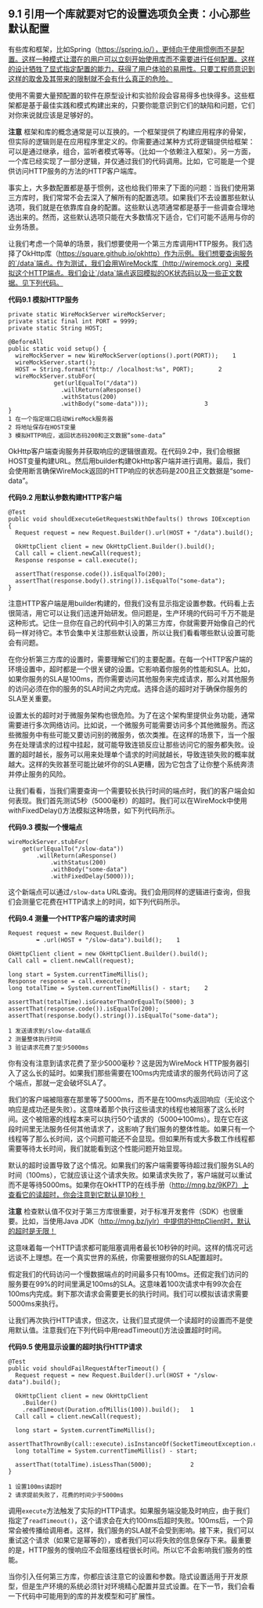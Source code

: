 ## 9.1 引用一个库就要对它的设置选项负全责：小心那些默认配置

有些库和框架，比如Spring（https://spring.io/），更倾向于使用惯例而不是配置。这样一种模式让潜在的用户可以立刻开始使用库而不需要进行任何配置。这样的设计牺牲了显式指定配置的能力，获得了用户体验的易用性。只要工程师意识到这样的取舍及其带来的限制就不会有什么真正的危险。

使用不需要大量预配置的软件在原型设计和实验阶段会容易得多也快得多。这些框架都是基于最佳实践和模式构建出来的，只要你能意识到它们的缺陷和问题，它们对你来说就应该是足够好的。

**注意** 框架和库的概念通常是可以互换的。一个框架提供了构建应用程序的骨架，但实际的逻辑则是在应用程序里定义的。你需要通过某种方式将逻辑提供给框架：可以是通过继承，组合，监听者模式等等。（比如一个依赖注入框架）。另一方面，一个库已经实现了一部分逻辑，并仅通过我们的代码调用。比如，它可能是一个提供访问HTTP服务的方法的HTTP客户端库。

事实上，大多数配置都是基于惯例，这也给我们带来了下面的问题：当我们使用第三方库时，我们常常不会去深入了解所有的配置选项。如果我们不去设置那些默认选项，我们就是在依靠库自身的配置。这些默认选项通常都是基于一些调查合理地选出来的。然而，这些默认选项只能在大多数情况下适合，它们可能不适用与你的业务场景。

让我们考虑一个简单的场景，我们想要使用一个第三方库调用HTTP服务。我们选择了OkHttp库（https://square.github.io/okhttp）作为示例。我们想要查询服务的`/data`端点。作为测试，我们会用WireMock库（http://wiremock.org）来模拟这个HTTP端点。我们会让`/data`端点返回模拟的OK状态码以及一些正文数据。见下列代码。

**代码9.1 模拟HTTP服务**
```
private static WireMockServer wireMockServer;
private static final int PORT = 9999;
private static String HOST;

@BeforeAll
public static void setup() {
  wireMockServer = new WireMockServer(options().port(PORT));	1
  wireMockServer.start();
  HOST = String.format("http:/ /localhost:%s", PORT);		2
  wireMockServer.stubFor(
             get(urlEqualTo("/data"))
               .willReturn(aResponse()
               .withStatus(200)
               .withBody("some-data")));				3
}
1 在一个指定端口启动WireMock服务器
2 将地址保存在HOST变量
3 模拟HTTP响应，返回状态码200和正文数据“some-data”
```

OkHttp客户端查询服务并获取响应的逻辑很直观。在代码9.2中，我们会根据HOST变量构建URL。然后用builder构建OkHttp客户端并进行调用。最后，我们会使用断言确保WireMock返回的HTTP响应的状态码是200且正文数据是“some-data”。

**代码9.2 用默认参数构建HTTP客户端**
```
@Test
public void shouldExecuteGetRequestsWithDefaults() throws IOException {
  Request request = new Request.Builder().url(HOST + "/data").build();

  OkHttpClient client = new OkHttpClient.Builder().build();
  Call call = client.newCall(request);
  Response response = call.execute();

  assertThat(response.code()).isEqualTo(200);
  assertThat(response.body().string()).isEqualTo("some-data");
}
```

注意HTTP客户端是用builder构建的，但我们没有显示指定设置参数。代码看上去很简洁，用它可以让我们迅速开始研发。但问题是，生产环境的代码可千万不能是这种形式。记住一旦你在自己的代码中引入的第三方库，你就需要开始像自己的代码一样对待它。本节会集中关注那些默认设置，所以让我们看看哪些默认设置可能会有问题。

在你分析第三方库的设置时，需要理解它们的主要配置。在每一个HTTP客户端的环境设置中，超时都是一个很关键的设置。它影响着你服务的性能和SLA。比如，如果你服务的SLA是100ms，而你需要访问其他服务来完成请求，那么对其他服务的访问必须在你的服务的SLA时间之内完成。选择合适的超时对于确保你服务的SLA至关重要。

设置太长的超时对于微服务架构也很危险。为了在这个架构里提供业务功能，通常需要进行多次网络访问。比如说，一个微服务可能需要访问多个其他微服务。而这些微服务中有些可能又要访问别的微服务，依次类推。在这样的场景下，当一个服务在处理请求的过程中挂起，就可能导致连锁反应让那些访问它的服务都失败。设置的超时越长，服务可以用来处理单个请求的时间就越长，导致连锁失败的概率就越大。这样的失败甚至可能比破坏你的SLA更糟，因为它包含了让你整个系统奔溃并停止服务的风险。

让我们看看，当我们需要查询一个需要较长执行时间的端点时，我们的客户端会如何表现。我们首先测试5秒（5000毫秒）的超时。我们可以在WireMock中使用withFixedDelay()方法模拟这种场景，如下列代码所示。

**代码9.3 模拟一个慢端点**
```
wireMockServer.stubFor(
	get(urlEqualTo("/slow-data"))
		.willReturn(aResponse()
			.withStatus(200)
			.withBody("some-data")
			.withFixedDelay(5000)));
```

这个新端点可以通过`/slow-data` URL查询。我们会用同样的逻辑进行查询，但我们会测量它花费在HTTP请求上的时间，如下列代码所示。

**代码9.4 测量一个HTTP客户端的请求时间**
```
Request request = new Request.Builder()
		➥ .url(HOST + "/slow-data").build();	1

OkHttpClient client = new OkHttpClient.Builder().build();
Call call = client.newCall(request);

long start = System.currentTimeMillis();
Response response = call.execute();
long totalTime = System.currentTimeMillis() - start;	2

assertThat(totalTime).isGreaterThanOrEqualTo(5000);	3
assertThat(response.code()).isEqualTo(200);
assertThat(response.body().string()).isEqualTo("some-data");

1 发送请求到/slow-data端点
2 测量整体执行时间
3 验证请求花费了至少5000ms
```

你有没有注意到请求花费了至少5000毫秒？这是因为WireMock HTTP服务器引入了这么长的延时。如果我们那些需要在100ms内完成请求的服务代码访问了这个端点，那就一定会破坏SLA了。

我们的客户端被阻塞在那里等了5000ms，而不是在100ms内返回响应（无论这个响应是成功还是失败）。这意味着那个执行这些请求的线程也被阻塞了这么长时间。这个被阻塞的线程本来可以执行50个请求的（5000➗100ms）。现在它在这段时间里无法服务任何其他请求了，这影响了我们服务的整体性能。如果只有一个线程等了那么长时间，这个问题可能还不会显现。但如果所有或大多数工作线程都需要等待太长时间，我们就能看到这个性能问题开始显现。

默认的超时设置导致了这个情况。如果我们的客户端需要等待超过我们服务SLA的时间（100ms），它就应该让这个请求失败。如果请求失败了，客户端就可以重试而不是等待5000ms。如果你在OkHTTP的在线手册（http://mng.bz/9KP7）上查看它的读超时，你会注意到它默认是10秒！

**注意** 检查默认值不仅对于第三方库很重要，对于标准开发套件（SDK）也很重要。比如，当使用Java JDK（http://mng.bz/jylr）中提供的HttpClient时，默认的超时是无限！

这意味着每一个HTTP请求都可能阻塞调用者最长10秒钟的时间。这样的情况可远远谈不上理想。在一个真实世界的系统，你需要根据你的SLA配置超时。

假定我们的代码访问一个慢数据端点的时间最多只有100ms。还假定我们访问的服务要在99%的时间里满足100ms的SLA。这意味着100次请求中有99次会在100ms内完成。剩下那次请求会需要更长的执行时间。我们可以模拟该请求需要5000ms来执行。

让我们再次执行HTTP请求，但这次，让我们显式提供一个读超时的设置而不是使用默认值。注意我们在下列代码中用readTimeout()方法设置超时时间。

**代码9.5 使用显示设置的超时执行HTTP请求**
```
@Test
public void shouldFailRequestAfterTimeout() {
  Request request = new Request.Builder().url(HOST + "/slow-data").build();

  OkHttpClient client = new OkHttpClient
	.Builder()
	.readTimeout(Duration.ofMillis(100)).build();	1
  Call call = client.newCall(request);

  long start = System.currentTimeMillis();
  assertThatThrownBy(call::execute).isInstanceOf(SocketTimeoutException.class);
  long totalTime = System.currentTimeMillis() - start;

  assertThat(totalTime).isLessThan(5000);			2
}

1 设置100ms读超时
2 请求提前失败了，花费的时间少于5000ms
```

调用`execute`方法触发了实际的HTTP请求。如果服务端没能及时响应，由于我们指定了`readTimeout()`，这个请求会在大约100ms后超时失败。100ms后，一个异常会被传播给调用者。这样，我们服务的SLA就不会受到影响。接下来，我们可以重试这个请求（如果它是幂等的），或者我们可以将失败的信息保存下来。最重要的是，HTTP服务的慢响应不会阻塞线程很长时间。所以它不会影响我们服务的性能。

当你引入任何第三方库，你都应该注意它的设置和参数。隐式设置适用于开发原型，但是生产环境的系统必须针对环境精心配置并显式设置。在下一节，我们会看一下代码中可能用到的库的并发模型和可扩展性。